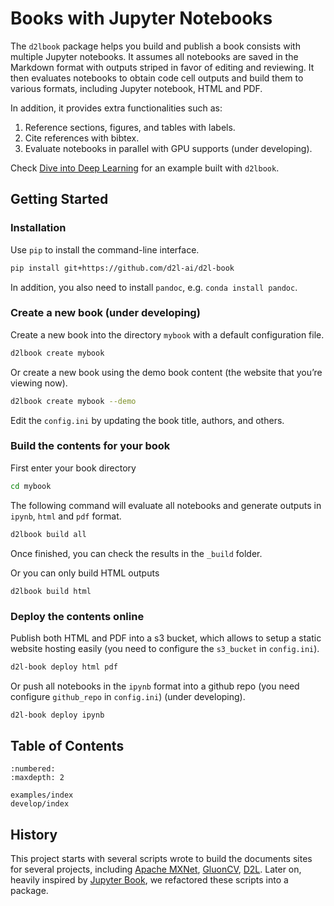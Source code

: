 # Books with Jupyter Notebooks

The `d2lbook` package helps you build and publish a book consists with
multiple Jupyter notebooks. It assumes all notebooks are saved in the Markdown
format with outputs striped in favor of editing and reviewing. It then evaluates
notebooks to obtain code cell outputs and build them to various formats,
including Jupyter notebook, HTML and PDF.

In addition, it provides extra functionalities such as:

1. Reference sections, figures, and tables with labels.
1. Cite references with bibtex.
1. Evaluate notebooks in parallel with GPU supports (under developing).

Check [Dive into Deep Learning](https://d2l.ai/) for an example built with
`d2lbook`.


## Getting Started

### Installation

Use `pip` to install the command-line interface.

```sh
pip install git+https://github.com/d2l-ai/d2l-book
```

In addition, you also need to install `pandoc`, e.g. `conda install pandoc`.


### Create a new book (under developing)

Create a new book into the directory `mybook` with a default configuration
file.

```sh
d2lbook create mybook
```

Or create a new book using the demo book content (the website that you’re viewing
now).

```sh
d2lbook create mybook --demo
```

Edit the `config.ini` by updating the book title,  authors, and others.

### Build the contents for your book

First enter your book directory

```sh
cd mybook
```

The following command will evaluate all notebooks and generate outputs in
`ipynb`, `html` and `pdf` format.

```sh
d2lbook build all
```

Once finished, you can check the results in the `_build` folder.

Or you can only build HTML outputs

```
d2lbook build html
```

### Deploy the contents online

Publish both HTML and PDF into a s3 bucket, which allows to setup a static
website hosting easily (you need to configure the `s3_bucket` in `config.ini`).

```sh
d2l-book deploy html pdf
```

Or push all notebooks in the `ipynb` format into a github repo (you need
configure `github_repo` in `config.ini`) (under developing).

```sh
d2l-book deploy ipynb
```

## Table of Contents

```toc
:numbered:
:maxdepth: 2

examples/index
develop/index
```


## History

This project starts with several scripts wrote to build the documents sites for
several projects, including [Apache MXNet](http://mxnet.io),
[GluonCV](http://gluon-cv.mxnet.io),  [D2L](http://d2l.ai). Later on, heavily inspired
by [Jupyter Book](https://jupyter.org/jupyter-book), we refactored these scripts
into a package.
